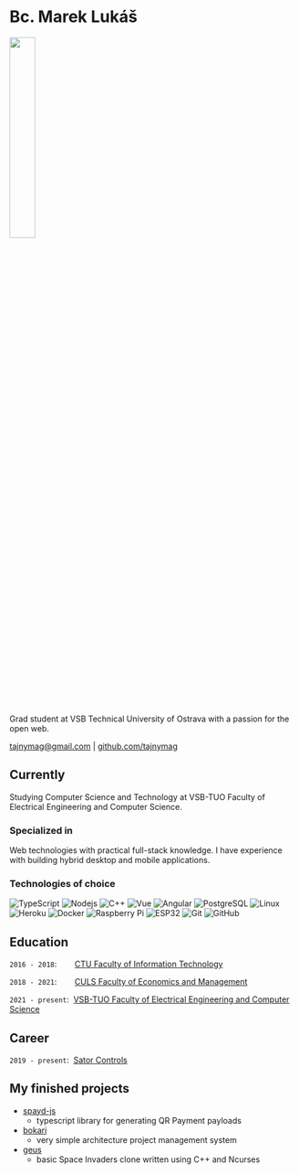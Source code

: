 # Bc. Marek Lukáš

<div> 
<img src="https://avatars.githubusercontent.com/u/3985946" width="30%" height="30%"/>
</div>

Grad student at VSB Technical University of Ostrava with a passion for the open web.

<div>
<a href="mailto:tajnymag@gmail.com">tajnymag@gmail.com</a> | <a href="https://github.com/tajnymag">github.com/tajnymag</a>
</div>

## Currently

Studying Computer Science and Technology at VSB-TUO Faculty of Electrical Engineering and Computer Science.

### Specialized in

Web technologies with practical full-stack knowledge. I have experience with building hybrid desktop and mobile applications.

### Technologies of choice

![TypeScript](https://img.shields.io/badge/-TypeScript-007ACC?style=flat-square&logo=typescript)
![Nodejs](https://img.shields.io/badge/-Nodejs-black?style=flat-square&logo=Node.js)
![C++](https://img.shields.io/badge/-C++-00599C?style=flat-square&logo=c)
![Vue](https://img.shields.io/badge/-Vue-42b883?style=flat-square&logo=vuedotjs)
![Angular](https://img.shields.io/badge/-Angular-dd0031?style=flat-square&logo=angular)
![PostgreSQL](https://img.shields.io/badge/-PostgreSQL-336791?style=flat-square&logo=postgresql)
![Linux](https://img.shields.io/badge/-Linux-black?style=flat-square&logo=linux)
![Heroku](https://img.shields.io/badge/-Heroku-430098?style=flat-square&logo=heroku)
![Docker](https://img.shields.io/badge/-Docker-black?style=flat-square&logo=docker)
![Raspberry Pi](https://img.shields.io/badge/-Raspberry%20Pi-C51A4A?style=flat-square&logo=Raspberry-Pi)
![ESP32](https://img.shields.io/badge/-ESP32-black?style=flat-square&logo=espressif)
![Git](https://img.shields.io/badge/-Git-black?style=flat-square&logo=git)
![GitHub](https://img.shields.io/badge/-GitHub-181717?style=flat-square&logo=github)

## Education

`2016 - 2018`:&nbsp;&nbsp;&nbsp;&nbsp;&nbsp;&nbsp;&nbsp;&nbsp;[CTU Faculty of Information Technology](https://fit.cvut.cz/en)

`2018 - 2021`:&nbsp;&nbsp;&nbsp;&nbsp;&nbsp;&nbsp;&nbsp;&nbsp;[CULS Faculty of Economics and Management](https://www.pef.czu.cz/en)

`2021 - present`:&nbsp;&nbsp;[VSB-TUO Faculty of Electrical Engineering and Computer Science](https://www.fei.vsb.cz/en)

## Career

`2019 - present`:&nbsp;&nbsp;[Sator Controls](https://www.sator.cz)

## My finished projects

* [spayd-js](https://github.com/tajnymag/spayd-js)
  * typescript library for generating QR Payment payloads 
* [bokari](https://github.com/tajnymag/bokari)
  * very simple architecture project management system
* [geus](https://github.com/tajnymag/geus)
  * basic Space Invaders clone written using C++ and Ncurses
